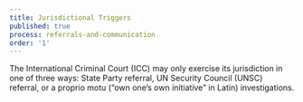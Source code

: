 ```yaml
---
title: Jurisdictional Triggers
published: true
process: referrals-and-communication
order: '1'
---
```



The International Criminal Court (ICC) may only exercise its jurisdiction in one of three ways: State Party referral, UN Security Council (UNSC) referral, or a proprio motu (“own one’s own initiative” in Latin) investigations.